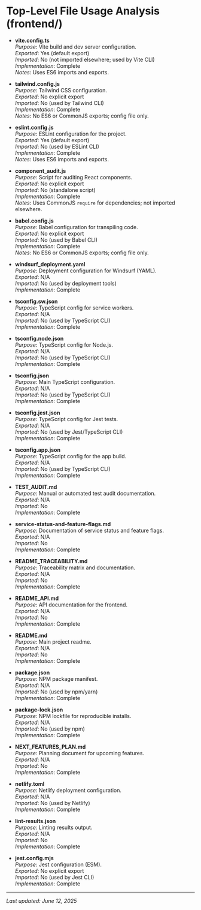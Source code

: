 # Top-Level File Usage Analysis (frontend/)

- **vite.config.ts**  
  *Purpose*: Vite build and dev server configuration.  
  *Exported*: Yes (default export)  
  *Imported*: No (not imported elsewhere; used by Vite CLI)  
  *Implementation*: Complete  
  *Notes*: Uses ES6 imports and exports.

- **tailwind.config.js**  
  *Purpose*: Tailwind CSS configuration.  
  *Exported*: No explicit export  
  *Imported*: No (used by Tailwind CLI)  
  *Implementation*: Complete  
  *Notes*: No ES6 or CommonJS exports; config file only.

- **eslint.config.js**  
  *Purpose*: ESLint configuration for the project.  
  *Exported*: Yes (default export)  
  *Imported*: No (used by ESLint CLI)  
  *Implementation*: Complete  
  *Notes*: Uses ES6 imports and exports.

- **component_audit.js**  
  *Purpose*: Script for auditing React components.  
  *Exported*: No explicit export  
  *Imported*: No (standalone script)  
  *Implementation*: Complete  
  *Notes*: Uses CommonJS `require` for dependencies; not imported elsewhere.

- **babel.config.js**  
  *Purpose*: Babel configuration for transpiling code.  
  *Exported*: No explicit export  
  *Imported*: No (used by Babel CLI)  
  *Implementation*: Complete  
  *Notes*: No ES6 or CommonJS exports; config file only.

- **windsurf_deployment.yaml**  
  *Purpose*: Deployment configuration for Windsurf (YAML).  
  *Exported*: N/A  
  *Imported*: No (used by deployment tools)  
  *Implementation*: Complete

- **tsconfig.sw.json**  
  *Purpose*: TypeScript config for service workers.  
  *Exported*: N/A  
  *Imported*: No (used by TypeScript CLI)  
  *Implementation*: Complete

- **tsconfig.node.json**  
  *Purpose*: TypeScript config for Node.js.  
  *Exported*: N/A  
  *Imported*: No (used by TypeScript CLI)  
  *Implementation*: Complete

- **tsconfig.json**  
  *Purpose*: Main TypeScript configuration.  
  *Exported*: N/A  
  *Imported*: No (used by TypeScript CLI)  
  *Implementation*: Complete

- **tsconfig.jest.json**  
  *Purpose*: TypeScript config for Jest tests.  
  *Exported*: N/A  
  *Imported*: No (used by Jest/TypeScript CLI)  
  *Implementation*: Complete

- **tsconfig.app.json**  
  *Purpose*: TypeScript config for the app build.  
  *Exported*: N/A  
  *Imported*: No (used by TypeScript CLI)  
  *Implementation*: Complete

- **TEST_AUDIT.md**  
  *Purpose*: Manual or automated test audit documentation.  
  *Exported*: N/A  
  *Imported*: No  
  *Implementation*: Complete

- **service-status-and-feature-flags.md**  
  *Purpose*: Documentation of service status and feature flags.  
  *Exported*: N/A  
  *Imported*: No  
  *Implementation*: Complete

- **README_TRACEABILITY.md**  
  *Purpose*: Traceability matrix and documentation.  
  *Exported*: N/A  
  *Imported*: No  
  *Implementation*: Complete

- **README_API.md**  
  *Purpose*: API documentation for the frontend.  
  *Exported*: N/A  
  *Imported*: No  
  *Implementation*: Complete

- **README.md**  
  *Purpose*: Main project readme.  
  *Exported*: N/A  
  *Imported*: No  
  *Implementation*: Complete

- **package.json**  
  *Purpose*: NPM package manifest.  
  *Exported*: N/A  
  *Imported*: No (used by npm/yarn)  
  *Implementation*: Complete

- **package-lock.json**  
  *Purpose*: NPM lockfile for reproducible installs.  
  *Exported*: N/A  
  *Imported*: No (used by npm)  
  *Implementation*: Complete

- **NEXT_FEATURES_PLAN.md**  
  *Purpose*: Planning document for upcoming features.  
  *Exported*: N/A  
  *Imported*: No  
  *Implementation*: Complete

- **netlify.toml**  
  *Purpose*: Netlify deployment configuration.  
  *Exported*: N/A  
  *Imported*: No (used by Netlify)  
  *Implementation*: Complete

- **lint-results.json**  
  *Purpose*: Linting results output.  
  *Exported*: N/A  
  *Imported*: No  
  *Implementation*: Complete

- **jest.config.mjs**  
  *Purpose*: Jest configuration (ESM).  
  *Exported*: No explicit export  
  *Imported*: No (used by Jest CLI)  
  *Implementation*: Complete

---

*Last updated: June 12, 2025*
